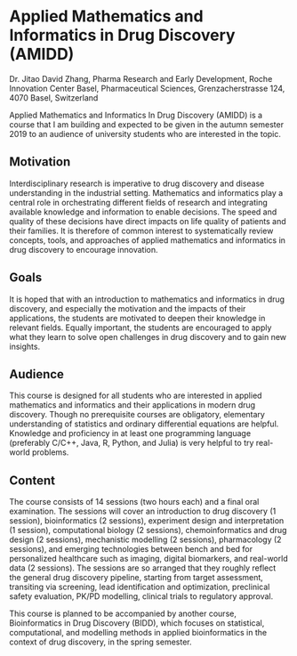 Applied Mathematics and Informatics in Drug Discovery (AMIDD)
===

Dr. Jitao David Zhang, Pharma Research and Early Development, Roche Innovation Center Basel, Pharmaceutical Sciences, Grenzacherstrasse 124, 4070 Basel, Switzerland


Applied Mathematics and Informatics In Drug Discovery (AMIDD) is a course that I am building and expected to be given in the autumn semester 2019 to an audience of university students who are interested in the topic.

## Motivation

Interdisciplinary research is imperative to drug discovery and disease understanding in the industrial setting. Mathematics and informatics play a central role in orchestrating different fields of research and integrating available knowledge and information to enable decisions. The speed and quality of these decisions have direct impacts on life quality of patients and their families. It is therefore of common interest to systematically review concepts, tools, and approaches of applied mathematics and informatics in drug discovery to encourage innovation. 

## Goals 
It is hoped that with an introduction to mathematics and informatics in drug discovery, and especially the motivation and the impacts of their applications, the students are motivated to deepen their knowledge in relevant fields. Equally important, the students are encouraged to apply what they learn to solve open challenges in drug discovery and to gain new insights.

## Audience

This course is designed for all students who are interested in applied mathematics and informatics and their applications in modern drug discovery. Though no prerequisite courses are obligatory, elementary understanding of statistics and ordinary differential equations are helpful. Knowledge and proficiency in at least one programming language (preferably C/C++, Java, R, Python, and Julia) is very helpful to try real-world problems.

## Content

The course consists of 14 sessions (two hours each) and a final oral examination. The sessions will cover an introduction to drug discovery (1 session), bioinformatics (2 sessions),  experiment design and interpretation (1 session), computational biology (2 sessions), chemoinformatics and drug design (2 sessions), mechanistic modelling (2 sessions), pharmacology  (2 sessions), and emerging technologies between bench and bed for personalized healthcare such as imaging, digital biomarkers, and real-world data (2 sessions).  The sessions are so arranged that they roughly reflect the general drug discovery pipeline, starting from target assessment, transiting via screening, lead identification and optimization, preclinical safety evaluation, PK/PD modelling, clinical trials to regulatory approval.

This course is planned to be accompanied by another course, Bioinformatics in Drug Discovery (BIDD), which focuses on statistical, computational, and modelling methods in applied bioinformatics in the context of drug discovery, in the spring semester.
